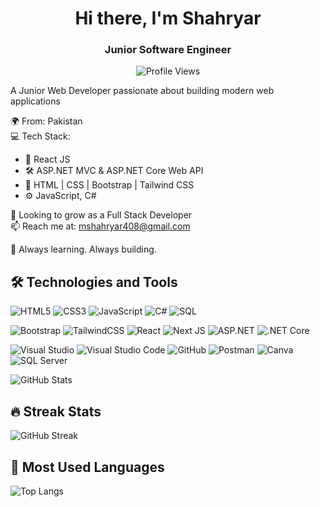 <div align="center">
<h1 align="center">Hi there, I'm Shahryar</h1>

<h3 align="center"><strong>Junior Software Engineer</strong></h3>

![Profile Views](https://komarev.com/ghpvc/?username=Shahryar70&style=flat-square&color=blue)
</div>

A Junior Web Developer passionate about building modern web applications

🌍 From: Pakistan  
💻 Tech Stack:  
- 🧠 React JS 
- 🛠 ASP.NET MVC & ASP.NET Core Web API 
- 🎨 HTML | CSS | Bootstrap | Tailwind CSS 
- ⚙️ JavaScript, C#

🎯 Looking to grow as a Full Stack Developer  
📫 Reach me at: mshahryar408@gmail.com 

🚀 Always learning. Always building.

## 🛠 Technologies and Tools

<!-- Languages -->
![HTML5](https://img.shields.io/badge/HTML5-E34F26?style=for-the-badge&logo=html5&logoColor=white)
![CSS3](https://img.shields.io/badge/CSS3-1572B6?style=for-the-badge&logo=css3&logoColor=white)
![JavaScript](https://img.shields.io/badge/JavaScript-F7DF1E?style=for-the-badge&logo=javascript&logoColor=black)
![C#](https://img.shields.io/badge/C%23-239120?style=for-the-badge&logo=c-sharp&logoColor=white)
<img src="https://img.shields.io/badge/SQL-025E8C?style=for-the-badge&logo=postgresql&logoColor=white" alt="SQL"/>

<!-- franeworks -->
![Bootstrap](https://img.shields.io/badge/Bootstrap-563D7C?style=for-the-badge&logo=bootstrap&logoColor=white)
![TailwindCSS](https://img.shields.io/badge/TailwindCSS-38B2AC?style=for-the-badge&logo=tailwind-css&logoColor=white)
![React](https://img.shields.io/badge/React-20232A?style=for-the-badge&logo=react&logoColor=61DAFB)
![Next JS](https://img.shields.io/badge/Next.js-000000?style=for-the-badge&logo=nextdotjs&logoColor=white)
![ASP.NET](https://img.shields.io/badge/ASP.NET-512BD4?style=for-the-badge&logo=dotnet&logoColor=white)
![.NET Core](https://img.shields.io/badge/.NET_Core-5C2D91?style=for-the-badge&logo=dotnet&logoColor=white)

<!-- Tools -->
![Visual Studio](https://img.shields.io/badge/Visual%20Studio-5C2D91?style=for-the-badge&logo=visual-studio&logoColor=white)
![Visual Studio Code](https://img.shields.io/badge/VS%20Code-007ACC?style=for-the-badge&logo=visual-studio-code&logoColor=white)
![GitHub](https://img.shields.io/badge/GitHub-181717?style=for-the-badge&logo=github&logoColor=white)
![Postman](https://img.shields.io/badge/Postman-FF6C37?style=for-the-badge&logo=postman&logoColor=white)
![Canva](https://img.shields.io/badge/Canva-00C4CC?style=for-the-badge&logo=canva&logoColor=white)
<img src="https://img.shields.io/badge/SQL_Server-CC2927?style=for-the-badge&logo=microsoftsqlserver&logoColor=white" alt="SQL Server"/>

![GitHub Stats](https://github-readme-stats.vercel.app/api?username=Shahryar70&show_icons=true&theme=default)

## 🔥 Streak Stats

![GitHub Streak](https://github-readme-streak-stats.herokuapp.com?user=Shahryar70&theme=default&hide_border=false)

## 📘 Most Used Languages

![Top Langs](https://github-readme-stats.vercel.app/api/top-langs/?username=Shahryar70&layout=compact&theme=default)


